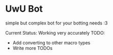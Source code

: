 # UwU Bot

simple but complex bot for your botting needs :3

Current Status: Working very accurately
TODO:
- Add converting to other macro types
- Write more TODOs